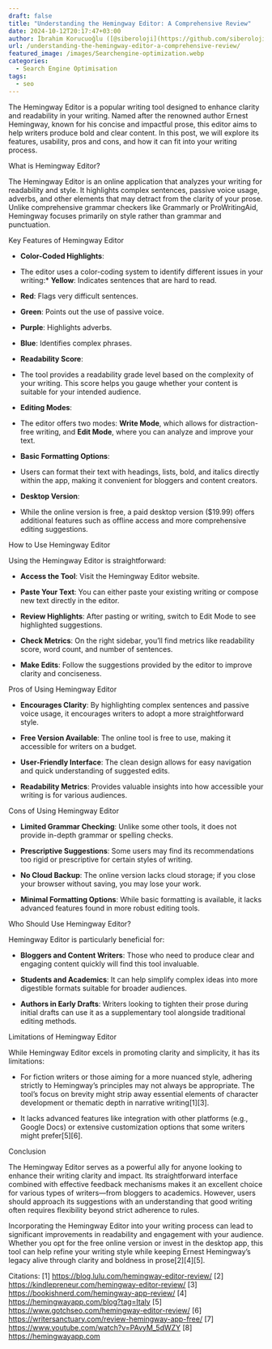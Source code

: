 ```yaml
---
draft: false
title: "Understanding the Hemingway Editor: A Comprehensive Review"
date: 2024-10-12T20:17:47+03:00
author: İbrahim Korucuoğlu ([@siberoloji](https://github.com/siberoloji))
url: /understanding-the-hemingway-editor-a-comprehensive-review/
featured_image: /images/Searchengine-optimization.webp
categories:
  - Search Engine Optimisation
tags:
  - seo
---
```



The Hemingway Editor is a popular writing tool designed to enhance clarity and readability in your writing. Named after the renowned author Ernest Hemingway, known for his concise and impactful prose, this editor aims to help writers produce bold and clear content. In this post, we will explore its features, usability, pros and cons, and how it can fit into your writing process.



What is Hemingway Editor?



The Hemingway Editor is an online application that analyzes your writing for readability and style. It highlights complex sentences, passive voice usage, adverbs, and other elements that may detract from the clarity of your prose. Unlike comprehensive grammar checkers like Grammarly or ProWritingAid, Hemingway focuses primarily on style rather than grammar and punctuation.



Key Features of Hemingway Editor


* **Color-Coded Highlights**:



* The editor uses a color-coding system to identify different issues in your writing:* **Yellow**: Indicates sentences that are hard to read.

* **Red**: Flags very difficult sentences.

* **Green**: Points out the use of passive voice.

* **Purple**: Highlights adverbs.

* **Blue**: Identifies complex phrases.





* **Readability Score**:



* The tool provides a readability grade level based on the complexity of your writing. This score helps you gauge whether your content is suitable for your intended audience.



* **Editing Modes**:



* The editor offers two modes: **Write Mode**, which allows for distraction-free writing, and **Edit Mode**, where you can analyze and improve your text.



* **Basic Formatting Options**:



* Users can format their text with headings, lists, bold, and italics directly within the app, making it convenient for bloggers and content creators.



* **Desktop Version**:



* While the online version is free, a paid desktop version ($19.99) offers additional features such as offline access and more comprehensive editing suggestions.




How to Use Hemingway Editor



Using the Hemingway Editor is straightforward:


* **Access the Tool**: Visit the Hemingway Editor website.

* **Paste Your Text**: You can either paste your existing writing or compose new text directly in the editor.

* **Review Highlights**: After pasting or writing, switch to Edit Mode to see highlighted suggestions.

* **Check Metrics**: On the right sidebar, you’ll find metrics like readability score, word count, and number of sentences.

* **Make Edits**: Follow the suggestions provided by the editor to improve clarity and conciseness.




Pros of Using Hemingway Editor


* **Encourages Clarity**: By highlighting complex sentences and passive voice usage, it encourages writers to adopt a more straightforward style.

* **Free Version Available**: The online tool is free to use, making it accessible for writers on a budget.

* **User-Friendly Interface**: The clean design allows for easy navigation and quick understanding of suggested edits.

* **Readability Metrics**: Provides valuable insights into how accessible your writing is for various audiences.




Cons of Using Hemingway Editor


* **Limited Grammar Checking**: Unlike some other tools, it does not provide in-depth grammar or spelling checks.

* **Prescriptive Suggestions**: Some users may find its recommendations too rigid or prescriptive for certain styles of writing.

* **No Cloud Backup**: The online version lacks cloud storage; if you close your browser without saving, you may lose your work.

* **Minimal Formatting Options**: While basic formatting is available, it lacks advanced features found in more robust editing tools.




Who Should Use Hemingway Editor?



Hemingway Editor is particularly beneficial for:


* **Bloggers and Content Writers**: Those who need to produce clear and engaging content quickly will find this tool invaluable.

* **Students and Academics**: It can help simplify complex ideas into more digestible formats suitable for broader audiences.

* **Authors in Early Drafts**: Writers looking to tighten their prose during initial drafts can use it as a supplementary tool alongside traditional editing methods.




Limitations of Hemingway Editor



While Hemingway Editor excels in promoting clarity and simplicity, it has its limitations:


* For fiction writers or those aiming for a more nuanced style, adhering strictly to Hemingway’s principles may not always be appropriate. The tool’s focus on brevity might strip away essential elements of character development or thematic depth in narrative writing[1][3].

* It lacks advanced features like integration with other platforms (e.g., Google Docs) or extensive customization options that some writers might prefer[5][6].




Conclusion



The Hemingway Editor serves as a powerful ally for anyone looking to enhance their writing clarity and impact. Its straightforward interface combined with effective feedback mechanisms makes it an excellent choice for various types of writers—from bloggers to academics. However, users should approach its suggestions with an understanding that good writing often requires flexibility beyond strict adherence to rules.



Incorporating the Hemingway Editor into your writing process can lead to significant improvements in readability and engagement with your audience. Whether you opt for the free online version or invest in the desktop app, this tool can help refine your writing style while keeping Ernest Hemingway’s legacy alive through clarity and boldness in prose[2][4][5].



Citations: [1] https://blog.lulu.com/hemingway-editor-review/ [2] https://kindlepreneur.com/hemingway-editor-review/ [3] https://bookishnerd.com/hemingway-app-review/ [4] https://hemingwayapp.com/blog?tag=Italy [5] https://www.gotchseo.com/hemingway-editor-review/ [6] https://writersanctuary.com/review-hemingway-app-free/ [7] https://www.youtube.com/watch?v=PAvyM_5dWZY [8] https://hemingwayapp.com
